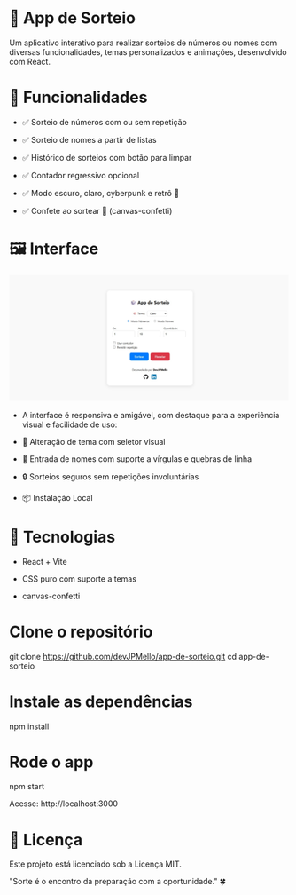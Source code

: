 # 🎲 App de Sorteio

Um aplicativo interativo para realizar sorteios de números ou nomes com diversas funcionalidades, temas personalizados e animações, desenvolvido com React.

# 🚀 Funcionalidades

- ✅ Sorteio de números com ou sem repetição

- ✅ Sorteio de nomes a partir de listas

- ✅ Histórico de sorteios com botão para limpar

- ✅ Contador regressivo opcional

- ✅ Modo escuro, claro, cyberpunk e retrô 🌈

- ✅ Confete ao sortear 🎉 (canvas-confetti)

# 🖼️ Interface

![Sorteio em ação](public/image.png)

- A interface é responsiva e amigável, com destaque para a experiência visual e facilidade de uso:

- 🎨 Alteração de tema com seletor visual

- 🧾 Entrada de nomes com suporte a vírgulas e quebras de linha

- 🔒 Sorteios seguros sem repetições involuntárias

- 📦 Instalação Local

 # 🔧 Tecnologias

- React + Vite

- CSS puro com suporte a temas

- canvas-confetti

# Clone o repositório
git clone https://github.com/devJPMello/app-de-sorteio.git
cd app-de-sorteio

# Instale as dependências
npm install

# Rode o app
npm start

Acesse: http://localhost:3000

# 📄 Licença

Este projeto está licenciado sob a Licença MIT.

"Sorte é o encontro da preparação com a oportunidade." 🍀
